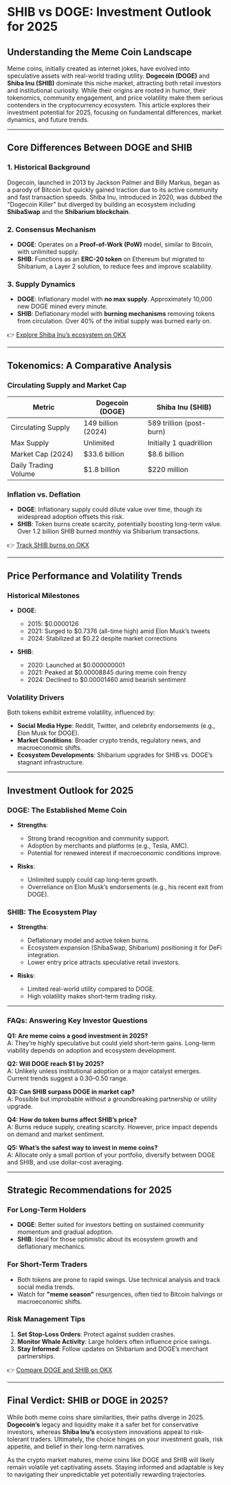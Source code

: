 # SHIB vs DOGE: Investment Outlook for 2025

## Understanding the Meme Coin Landscape  

Meme coins, initially created as internet jokes, have evolved into speculative assets with real-world trading utility. **Dogecoin (DOGE)** and **Shiba Inu (SHIB)** dominate this niche market, attracting both retail investors and institutional curiosity. While their origins are rooted in humor, their tokenomics, community engagement, and price volatility make them serious contenders in the cryptocurrency ecosystem. This article explores their investment potential for 2025, focusing on fundamental differences, market dynamics, and future trends.  

---

## Core Differences Between DOGE and SHIB  

### **1. Historical Background**  
Dogecoin, launched in 2013 by Jackson Palmer and Billy Markus, began as a parody of Bitcoin but quickly gained traction due to its active community and fast transaction speeds. Shiba Inu, introduced in 2020, was dubbed the "Dogecoin Killer" but diverged by building an ecosystem including **ShibaSwap** and the **Shibarium blockchain**.  

### **2. Consensus Mechanism**  
- **DOGE**: Operates on a **Proof-of-Work (PoW)** model, similar to Bitcoin, with unlimited supply.  
- **SHIB**: Functions as an **ERC-20 token** on Ethereum but migrated to Shibarium, a Layer 2 solution, to reduce fees and improve scalability.  

### **3. Supply Dynamics**  
- **DOGE**: Inflationary model with **no max supply**. Approximately 10,000 new DOGE mined every minute.  
- **SHIB**: Deflationary model with **burning mechanisms** removing tokens from circulation. Over 40% of the initial supply was burned early on.  

👉 [Explore Shiba Inu’s ecosystem on OKX](https://bit.ly/okx-bonus)  

---

## Tokenomics: A Comparative Analysis  

### **Circulating Supply and Market Cap**  

| Metric                | Dogecoin (DOGE)       | Shiba Inu (SHIB)         |  
|-----------------------|------------------------|--------------------------|  
| Circulating Supply    | 149 billion (2024)     | 589 trillion (post-burn) |  
| Max Supply            | Unlimited              | Initially 1 quadrillion  |  
| Market Cap (2024)     | $33.6 billion          | $8.6 billion             |  
| Daily Trading Volume  | $1.8 billion           | $220 million             |  

### **Inflation vs. Deflation**  
- **DOGE**: Inflationary supply could dilute value over time, though its widespread adoption offsets this risk.  
- **SHIB**: Token burns create scarcity, potentially boosting long-term value. Over 1.2 billion SHIB burned monthly via Shibarium transactions.  

👉 [Track SHIB burns on OKX](https://bit.ly/okx-bonus)  

---

## Price Performance and Volatility Trends  

### **Historical Milestones**  
- **DOGE**:  
  - 2015: $0.0000126  
  - 2021: Surged to $0.7376 (all-time high) amid Elon Musk’s tweets  
  - 2024: Stabilized at $0.22 despite market corrections  

- **SHIB**:  
  - 2020: Launched at $0.000000001  
  - 2021: Peaked at $0.00008845 during meme coin frenzy  
  - 2024: Declined to $0.00001460 amid bearish sentiment  

### **Volatility Drivers**  
Both tokens exhibit extreme volatility, influenced by:  
- **Social Media Hype**: Reddit, Twitter, and celebrity endorsements (e.g., Elon Musk for DOGE).  
- **Market Conditions**: Broader crypto trends, regulatory news, and macroeconomic shifts.  
- **Ecosystem Developments**: Shibarium upgrades for SHIB vs. DOGE’s stagnant infrastructure.  

---

## Investment Outlook for 2025  

### **DOGE: The Established Meme Coin**  
- **Strengths**:  
  - Strong brand recognition and community support.  
  - Adoption by merchants and platforms (e.g., Tesla, AMC).  
  - Potential for renewed interest if macroeconomic conditions improve.  

- **Risks**:  
  - Unlimited supply could cap long-term growth.  
  - Overreliance on Elon Musk’s endorsements (e.g., his recent exit from DOGE).  

### **SHIB: The Ecosystem Play**  
- **Strengths**:  
  - Deflationary model and active token burns.  
  - Ecosystem expansion (ShibaSwap, Shibarium) positioning it for DeFi integration.  
  - Lower entry price attracts speculative retail investors.  

- **Risks**:  
  - Limited real-world utility compared to DOGE.  
  - High volatility makes short-term trading risky.  

---

### **FAQs: Answering Key Investor Questions**  

**Q1: Are meme coins a good investment in 2025?**  
A: They’re highly speculative but could yield short-term gains. Long-term viability depends on adoption and ecosystem development.  

**Q2: Will DOGE reach $1 by 2025?**  
A: Unlikely unless institutional adoption or a major catalyst emerges. Current trends suggest a $0.30–$0.50 range.  

**Q3: Can SHIB surpass DOGE in market cap?**  
A: Possible but improbable without a groundbreaking partnership or utility upgrade.  

**Q4: How do token burns affect SHIB’s price?**  
A: Burns reduce supply, creating scarcity. However, price impact depends on demand and market sentiment.  

**Q5: What’s the safest way to invest in meme coins?**  
A: Allocate only a small portion of your portfolio, diversify between DOGE and SHIB, and use dollar-cost averaging.  

---

## Strategic Recommendations for 2025  

### **For Long-Term Holders**  
- **DOGE**: Better suited for investors betting on sustained community momentum and gradual adoption.  
- **SHIB**: Ideal for those optimistic about its ecosystem growth and deflationary mechanics.  

### **For Short-Term Traders**  
- Both tokens are prone to rapid swings. Use technical analysis and track social media trends.  
- Watch for **"meme season"** resurgences, often tied to Bitcoin halvings or macroeconomic shifts.  

### **Risk Management Tips**  
1. **Set Stop-Loss Orders**: Protect against sudden crashes.  
2. **Monitor Whale Activity**: Large holders often influence price swings.  
3. **Stay Informed**: Follow updates on Shibarium and DOGE’s merchant partnerships.  

👉 [Compare DOGE and SHIB on OKX](https://bit.ly/okx-bonus)  

---

## Final Verdict: SHIB or DOGE in 2025?  

While both meme coins share similarities, their paths diverge in 2025. **Dogecoin’s** legacy and liquidity make it a safer bet for conservative investors, whereas **Shiba Inu’s** ecosystem innovations appeal to risk-tolerant traders. Ultimately, the choice hinges on your investment goals, risk appetite, and belief in their long-term narratives.  

As the crypto market matures, meme coins like DOGE and SHIB will likely remain volatile yet captivating assets. Staying informed and adaptable is key to navigating their unpredictable yet potentially rewarding trajectories.